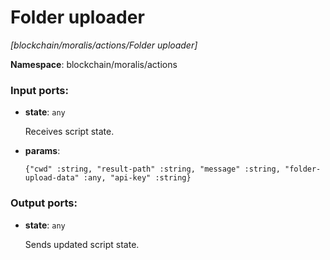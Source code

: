 # Folder uploader

_[blockchain/moralis/actions/Folder uploader]_

__Namespace__: blockchain/moralis/actions

### Input ports:

* __state__: ` any `

    Receives script state.


* __params__: 
    ```
    {"cwd" :string, "result-path" :string, "message" :string, "folder-upload-data" :any, "api-key" :string}
    ```

### Output ports:

* __state__: ` any `

    Sends updated script state.


